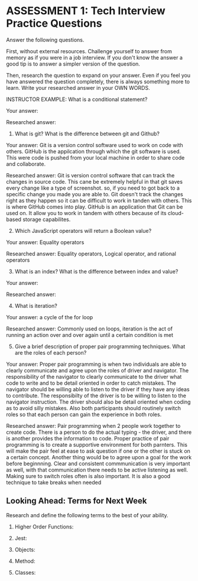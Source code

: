 # ASSESSMENT 1: Tech Interview Practice Questions
Answer the following questions.

First, without external resources. Challenge yourself to answer from memory as if you were in a job interview. If you don't know the answer a good tip is to answer a simpler version of the question.

Then, research the question to expand on your answer. Even if you feel you have answered the question completely, there is always something more to learn. Write your researched answer in your OWN WORDS.

INSTRUCTOR EXAMPLE: What is a conditional statement?

  Your answer:

  Researched answer:



1. What is git? What is the difference between git and Github?

  Your answer: Git is a version control software used to work on code with others. GitHub is the appilcation through which the git software is used. This were code is pushed from your local machine in order to share code and collaborate. 

  Researched answer: Git is version control software that can track the changes in source code. This cane be extremely helpful in that git saves every change like a type of screenshot. so, if you need to got back to a specific change you made you are able to. Git doesn't track the changes right as they happen so it can be difficult to work in tanden with others. This is where GitHub comes into play. GitHub is an application that Git can be used on. It allow you to work in tandem with others because of its cloud-based storage capabilites. 



2. Which JavaScript operators will return a Boolean value?

  Your answer: Equality operators 

  Researched answer: Equality operators, Logical operator, and rational operators 



3. What is an index? What is the difference between index and value?

  Your answer: 

  Researched answer: 



4. What is iteration?

  Your answer: a cycle of the for loop

  Researched answer: Commonly used on loops, iteration is the act of running an action over and over again until a certain condition is met 



5. Give a brief description of proper pair programming techniques. What are the roles of each person?

  Your answer: Proper pair programming is when two individuals are able to clearly communicate and agree upon the roles of driver and navigator. The responsibility of the navigator to clearly communicate to the driver what code to write and to be detail oriented in order to catch mistakes. The navigator should be willing able to listen to the driver if they have any ideas to contribute. The responsibilty of the driver is to be willing to listen to the navigator instruction. The driver should also be detail oriented when coding as to avoid silly mistakes. Also both participants should routinely switch roles so that each person can gain the experience in both roles. 

  Researched answer: Pair programming when 2 people work together to create code. There is a person to do the actual typing - the driver, and there is another provides the information to code. Proper practice of pair programming is to create a supportive environment for both parnters. This will make the pair feel at ease to ask question if one or the other is stuck on a certain concept. Another thing would be to agree upon a goal for the work before beginnning. Clear and consistent commmunication is very important as well, with that communication there needs to be active listening as well. Making sure to switch roles often is also important. It is also a good technique to take breaks when needed



## Looking Ahead: Terms for Next Week

Research and define the following terms to the best of your ability.

1. Higher Order Functions:

2. Jest:

3. Objects:

4. Method:

5. Classes:
